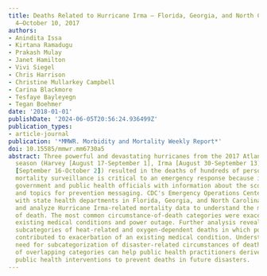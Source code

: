 ```yaml
---
title: Deaths Related to Hurricane Irma — Florida, Georgia, and North Carolina, September
  4–October 10, 2017
authors:
- Anindita Issa
- Kirtana Ramadugu
- Prakash Mulay
- Janet Hamilton
- Vivi Siegel
- Chris Harrison
- Christine Mullarkey Campbell
- Carina Blackmore
- Tesfaye Bayleyegn
- Tegan Boehmer
date: '2018-01-01'
publishDate: '2024-06-05T20:56:24.936499Z'
publication_types:
- article-journal
publication: '*MMWR. Morbidity and Mortality Weekly Report*'
doi: 10.15585/mmwr.mm6730a5
abstract: Three powerful and devastating hurricanes from the 2017 Atlantic hurricane
  season (Harvey [August 17-September 1], Irma [August 30-September 13], and Maria
  [September 16-October 2]) resulted in the deaths of hundreds of persons. Disaster-related
  mortality surveillance is critical to an emergency response because it provides
  government and public health officials with information about the scope of the disaster
  and topics for prevention messaging. CDC's Emergency Operations Center collaborated
  with state health departments in Florida, Georgia, and North Carolina to collect
  and analyze Hurricane Irma-related mortality data to understand the main circumstances
  of death. The most common circumstance-of-death categories were exacerbation of
  existing medical conditions and power outage. Further analysis revealed two unique
  subcategories of heat-related and oxygen-dependent deaths in which power outage
  contributed to exacerbation of an existing medical condition. Understanding the
  need for subcategorization of disaster-related circumstances of death and the possibility
  of overlapping categories can help public health practitioners derive more effective
  public health interventions to prevent deaths in future disasters.
---
```

